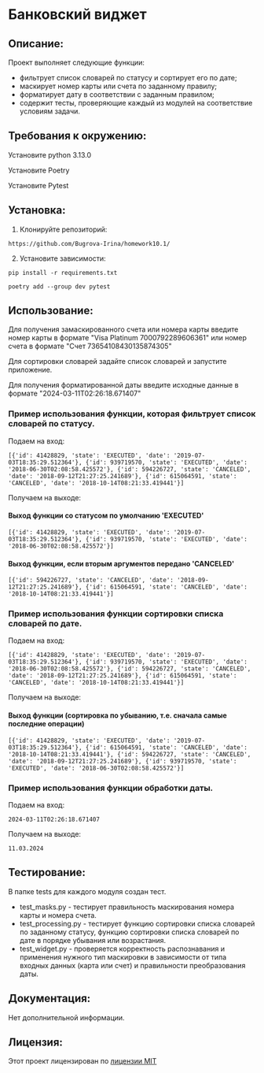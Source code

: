 # Банковский виджет

## Описание:

Проект выполняет следующие функции:

- фильтрует список словарей по статусу и сортирует
его по дате;
- маскирует номер карты или счета по заданному правилу;
- форматирует дату в соответствии с заданным правилом;
- содержит тесты, проверяющие каждый из модулей на соответствие условиям задачи.

## Требования к окружению:

Установите python 3.13.0

Установите Poetry

Установите Pytest

## Установка:

1. Клонируйте репозиторий:
```
https://github.com/Bugrova-Irina/homework10.1/
```
2. Установите зависимости:
```
pip install -r requirements.txt
```
```
poetry add --group dev pytest
```
## Использование:
Для получения замаскированного счета или номера карты введите номер карты в формате "Visa Platinum 7000792289606361" или номер счета в формате "Счет 73654108430135874305"

Для сортировки словарей задайте список словарей и запустите приложение.

Для получения форматированной даты введите исходные данные в формате 
"2024-03-11T02:26:18.671407"

### Пример использования функции, которая фильтрует список словарей по статусу.

Подаем на вход: 
```
[{'id': 41428829, 'state': 'EXECUTED', 'date': '2019-07-03T18:35:29.512364'}, {'id': 939719570, 'state': 'EXECUTED', 'date': '2018-06-30T02:08:58.425572'}, {'id': 594226727, 'state': 'CANCELED', 'date': '2018-09-12T21:27:25.241689'}, {'id': 615064591, 'state': 'CANCELED', 'date': '2018-10-14T08:21:33.419441'}]
```

Получаем на выходе:
#### Выход функции со статусом по умолчанию 'EXECUTED'
```
[{'id': 41428829, 'state': 'EXECUTED', 'date': '2019-07-03T18:35:29.512364'}, {'id': 939719570, 'state': 'EXECUTED', 'date': '2018-06-30T02:08:58.425572'}]
```

#### Выход функции, если вторым аргументов передано 'CANCELED'
```
[{'id': 594226727, 'state': 'CANCELED', 'date': '2018-09-12T21:27:25.241689'}, {'id': 615064591, 'state': 'CANCELED', 'date': '2018-10-14T08:21:33.419441'}]
```

### Пример использования функции сортировки списка словарей по дате.

Подаем на вход: 
```
[{'id': 41428829, 'state': 'EXECUTED', 'date': '2019-07-03T18:35:29.512364'}, {'id': 939719570, 'state': 'EXECUTED', 'date': '2018-06-30T02:08:58.425572'}, {'id': 594226727, 'state': 'CANCELED', 'date': '2018-09-12T21:27:25.241689'}, {'id': 615064591, 'state': 'CANCELED', 'date': '2018-10-14T08:21:33.419441'}]
```

Получаем на выходе:
#### Выход функции (сортировка по убыванию, т.е. сначала самые последние операции)
```
[{'id': 41428829, 'state': 'EXECUTED', 'date': '2019-07-03T18:35:29.512364'}, {'id': 615064591, 'state': 'CANCELED', 'date': '2018-10-14T08:21:33.419441'}, {'id': 594226727, 'state': 'CANCELED', 'date': '2018-09-12T21:27:25.241689'}, {'id': 939719570, 'state': 'EXECUTED', 'date': '2018-06-30T02:08:58.425572'}]
```

### Пример использования функции обработки даты.

Подаем на вход:
```
2024-03-11T02:26:18.671407
```

Получаем на выходе:
```
11.03.2024
```
## Тестирование:
В папке tests для каждого модуля создан тест.

- test_masks.py - тестирует правильность маскирования номера карты и номера счета.
- test_processing.py - тестирует функцию сортировки списка словарей по заданному статусу, функцию сортировки списка словарей по дате в порядке убывания или возрастания.
- test_widget.py - проверяется корректность распознавания и применения нужного тип маскировки в зависимости от типа входных данных (карта или счет) и правильности преобразования даты.

## Документация:

Нет дополнительной информации.

## Лицензия:

Этот проект лицензирован по [лицензии MIT](LICENSE)